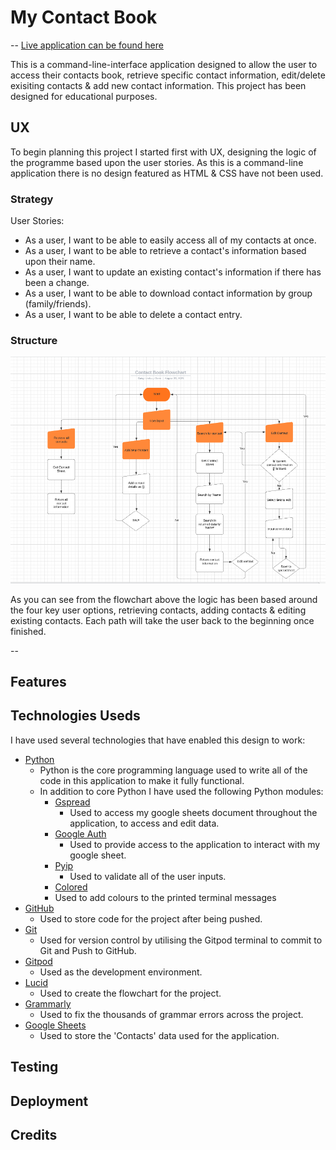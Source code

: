 # My Contact Book
--
[Live application can be found here]()

This is a command-line-interface application designed to allow the user to access their contacts book, retrieve specific contact information, edit/delete exisiting contacts & add new contact information. This project has been designed for educational purposes.

## UX
To begin planning this project I started first with UX, designing the logic of the programme based upon the user stories. As this is a command-line application there is no design featured as HTML & CSS have not been used.

### Strategy
User Stories:
- As a user, I want to be able to easily access all of my contacts at once.
- As a user, I want to be able to retrieve a contact's information based upon their name.
- As a user, I want to update an existing contact's information if there has been a change.
- As a user, I want to be able to download contact information by group (family/friends).
- As a user, I want to be able to delete a contact entry.

### Structure
![Flowchart of Python logic](assets/images/flowchart.png)

As you can see from the flowchart above the logic has been based around the four key user options, retrieving contacts, adding contacts & editing existing contacts. Each path will take the user back to the beginning once finished. 

--
## Features

## Technologies Useds

I have used several technologies that have enabled this design to work:

- [Python](https://www.python.org/)
    - Python is the core programming language used to write all of the code in this application to make it fully functional.
    - In addition to core Python I have used the following Python modules:
        - [Gspread](https://docs.gspread.org/en/latest/)
            - Used to access my google sheets document throughout the application, to access and edit data.
        - [Google Auth](https://google-auth.readthedocs.io/en/master/)
            - Used to provide access to the application to interact with my google sheet.
        - [Pyip](https://pyinputplus.readthedocs.io/en/latest/)
            - Used to validate all of the user inputs.
        - [Colored](https://pypi.org/project/colored/)
        - Used to add colours to the printed terminal messages
- [GitHub](https://github.com/)
    - Used to store code for the project after being pushed.
- [Git](https://git-scm.com/)
    - Used for version control by utilising the Gitpod terminal to commit to Git and Push to GitHub.
- [Gitpod](https://www.gitpod.io/)
    - Used as the development environment.
- [Lucid](https://lucid.app/documents#/dashboard)
    - Used to create the flowchart for the project.
- [Grammarly](https://www.grammarly.com/)
    - Used to fix the thousands of grammar errors across the project.
- [Google Sheets](https://www.google.co.uk/sheets/about/)
    - Used to store the 'Contacts' data used for the application.

## Testing

## Deployment

## Credits

